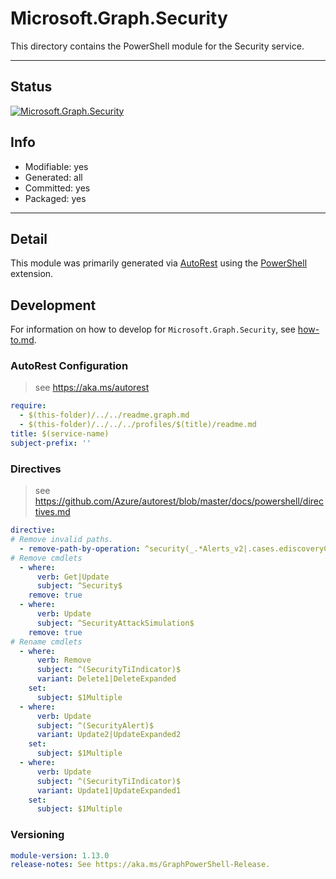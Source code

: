 <!-- region Generated -->
# Microsoft.Graph.Security
This directory contains the PowerShell module for the Security service.

---
## Status
[![Microsoft.Graph.Security](https://img.shields.io/powershellgallery/v/Microsoft.Graph.Security.svg?style=flat-square&label=Microsoft.Graph.Security "Microsoft.Graph.Security")](https://www.powershellgallery.com/packages/Microsoft.Graph.Security/)

## Info
- Modifiable: yes
- Generated: all
- Committed: yes
- Packaged: yes

---
## Detail
This module was primarily generated via [AutoRest](https://github.com/Azure/autorest) using the [PowerShell](https://github.com/Azure/autorest.powershell) extension.

## Development
For information on how to develop for `Microsoft.Graph.Security`, see [how-to.md](how-to.md).
<!-- endregion -->

### AutoRest Configuration

> see https://aka.ms/autorest

``` yaml
require:
  - $(this-folder)/../../readme.graph.md
  - $(this-folder)/../../../profiles/$(title)/readme.md
title: $(service-name)
subject-prefix: ''

```

### Directives

> see https://github.com/Azure/autorest/blob/master/docs/powershell/directives.md

``` yaml
directive:
# Remove invalid paths.
  - remove-path-by-operation: ^security(_.*Alerts_v2|.cases.ediscoveryCases.noncustodialDataSources_.*DataSource)$
# Remove cmdlets
  - where:
      verb: Get|Update
      subject: ^Security$
    remove: true
  - where:
      verb: Update
      subject: ^SecurityAttackSimulation$
    remove: true
# Rename cmdlets
  - where:
      verb: Remove
      subject: ^(SecurityTiIndicator)$
      variant: Delete1|DeleteExpanded
    set:
      subject: $1Multiple
  - where:
      verb: Update
      subject: ^(SecurityAlert)$
      variant: Update2|UpdateExpanded2
    set:
      subject: $1Multiple
  - where:
      verb: Update
      subject: ^(SecurityTiIndicator)$
      variant: Update1|UpdateExpanded1
    set:
      subject: $1Multiple
```
### Versioning

``` yaml
module-version: 1.13.0
release-notes: See https://aka.ms/GraphPowerShell-Release.
```

